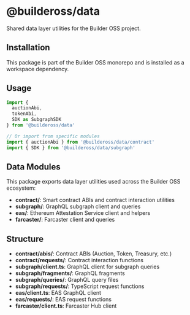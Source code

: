 # @buildeross/data

Shared data layer utilities for the Builder OSS project.

## Installation

This package is part of the Builder OSS monorepo and is installed as a workspace dependency.

## Usage

```typescript
import { 
  auctionAbi, 
  tokenAbi, 
  SDK as SubgraphSDK 
} from '@buildeross/data'

// Or import from specific modules
import { auctionAbi } from '@buildeross/data/contract'
import { SDK } from '@buildeross/data/subgraph'
```

## Data Modules

This package exports data layer utilities used across the Builder OSS ecosystem:

- **contract/**: Smart contract ABIs and contract interaction utilities
- **subgraph/**: GraphQL subgraph client and queries
- **eas/**: Ethereum Attestation Service client and helpers
- **farcaster/**: Farcaster client and queries

## Structure

- **contract/abis/**: Contract ABIs (Auction, Token, Treasury, etc.)
- **contract/requests/**: Contract interaction functions
- **subgraph/client.ts**: GraphQL client for subgraph queries
- **subgraph/fragments/**: GraphQL fragments
- **subgraph/queries/**: GraphQL query files
- **subgraph/requests/**: TypeScript request functions
- **eas/client.ts**: EAS GraphQL client
- **eas/requests/**: EAS request functions
- **farcaster/client.ts**: Farcaster Hub client